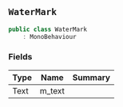 ## `WaterMark`

```csharp
public class WaterMark
    : MonoBehaviour

```

### Fields

| Type | Name | Summary | 
| --- | --- | --- | 
| Text | m_text |  | 


